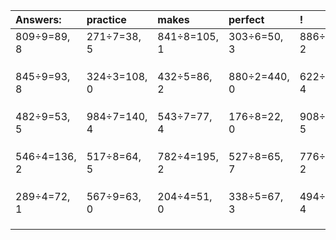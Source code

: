| Answers: | practice | makes | perfect | ! |
| :--- | :--- | :--- | :--- | :--- |
| 809÷9=89, 8 | 271÷7=38, 5 | 841÷8=105, 1 | 303÷6=50, 3 | 886÷4=221, 2 | 
|   |   |   |   |   | 
|   |   |   |   |   | 
|   |   |   |   |   | 
| 845÷9=93, 8 | 324÷3=108, 0 | 432÷5=86, 2 | 880÷2=440, 0 | 622÷6=103, 4 | 
|   |   |   |   |   | 
|   |   |   |   |   | 
|   |   |   |   |   | 
| 482÷9=53, 5 | 984÷7=140, 4 | 543÷7=77, 4 | 176÷8=22, 0 | 908÷7=129, 5 | 
|   |   |   |   |   | 
|   |   |   |   |   | 
|   |   |   |   |   | 
| 546÷4=136, 2 | 517÷8=64, 5 | 782÷4=195, 2 | 527÷8=65, 7 | 776÷6=129, 2 | 
|   |   |   |   |   | 
|   |   |   |   |   | 
|   |   |   |   |   | 
| 289÷4=72, 1 | 567÷9=63, 0 | 204÷4=51, 0 | 338÷5=67, 3 | 494÷7=70, 4 | 
|   |   |   |   |   | 
|   |   |   |   |   | 
|   |   |   |   |   | 
